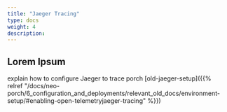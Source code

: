```yaml
---
title: "Jaeger Tracing"
type: docs
weight: 4
description: 
---
```


## Lorem Ipsum

explain how to configure Jaeger to trace porch [old-jaeger-setup]({{% relref "/docs/neo-porch/6_configuration_and_deployments/relevant_old_docs/environment-setup/#enabling-open-telemetryjaeger-tracing" %}})
